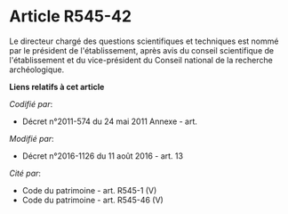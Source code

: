 # Article R545-42

Le directeur chargé des questions scientifiques et techniques est nommé par le président de l'établissement, après avis du
conseil scientifique de l'établissement et du vice-président du Conseil national de la recherche archéologique.

**Liens relatifs à cet article**

_Codifié par_:

  - Décret n°2011-574 du 24 mai 2011 Annexe - art.

_Modifié par_:

  - Décret n°2016-1126 du 11 août 2016 - art. 13

_Cité par_:

  - Code du patrimoine - art. R545-1 (V)
  - Code du patrimoine - art. R545-46 (V)
